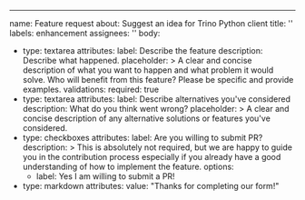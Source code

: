 ---
name: Feature request
about: Suggest an idea for Trino Python client
title: ''
labels: enhancement
assignees: ''
body:
- type: textarea
  attributes:
  label: Describe the feature
  description: Describe what happened.
  placeholder: >
  A clear and concise description of what you want to happen
  and what problem it would solve.
  Who will benefit from this feature?
  Please be specific and provide examples.
  validations:
  required: true
- type: textarea
  attributes:
  label: Describe alternatives you've considered
  description: What do you think went wrong?
  placeholder: >
  A clear and concise description of any alternative solutions or features you've considered.
- type: checkboxes
  attributes:
  label: Are you willing to submit PR?
  description: >
  This is absolutely not required, but we are happy to guide you in the contribution process
  especially if you already have a good understanding of how to implement the feature.
  options:
  - label: Yes I am willing to submit a PR!
- type: markdown
  attributes:
  value: "Thanks for completing our form!"
